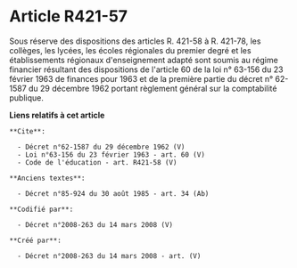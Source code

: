 # Article R421-57

Sous réserve des dispositions des articles R. 421-58 à R. 421-78, les collèges, les lycées, les écoles régionales du premier
degré et les établissements régionaux d'enseignement adapté sont soumis au régime financier résultant des dispositions de
l'article 60 de la loi n° 63-156 du 23 février 1963 de finances pour 1963 et de la première partie du décret n° 62-1587 du 29
décembre 1962 portant règlement général sur la comptabilité publique.

**Liens relatifs à cet article**

	**Cite**:

	  - Décret n°62-1587 du 29 décembre 1962 (V)
	  - Loi n°63-156 du 23 février 1963 - art. 60 (V)
	  - Code de l'éducation - art. R421-58 (V)

	**Anciens textes**:

	  - Décret n°85-924 du 30 août 1985 - art. 34 (Ab)

	**Codifié par**:

	  - Décret n°2008-263 du 14 mars 2008 (V)

	**Créé par**:

	  - Décret n°2008-263 du 14 mars 2008 - art. (V)

